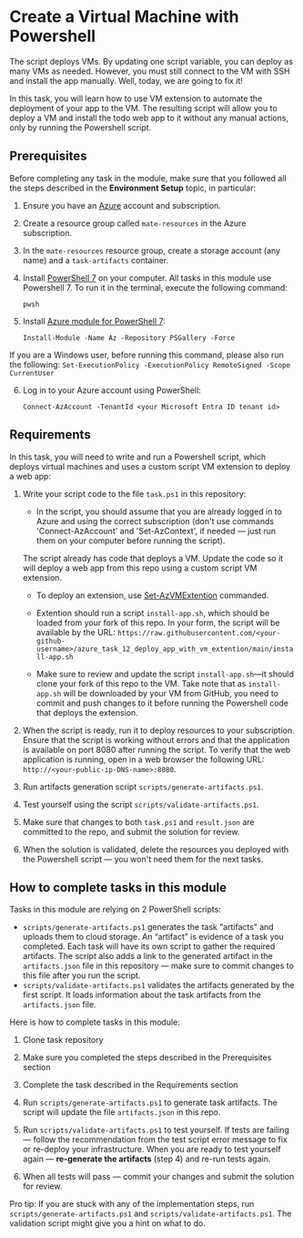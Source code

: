 # Create a Virtual Machine with Powershell

The script deploys VMs. By updating one script variable, you can deploy as many VMs as needed. However, you must still connect to the VM with SSH and install the app manually. Well, today, we are going to fix it! 

In this task, you will learn how to use VM extension to automate the deployment of your app to the VM. The resulting script will allow you to deploy a VM and install the todo web app to it without any manual actions, only by running the Powershell script. 

## Prerequisites

Before completing any task in the module, make sure that you followed all the steps described in the **Environment Setup** topic, in particular: 

1. Ensure you have an [Azure](https://azure.microsoft.com/en-us/free/) account and subscription.

2. Create a resource group called `mate-resources` in the Azure subscription.

3. In the `mate-resources` resource group, create a storage account (any name) and a `task-artifacts` container.

4. Install [PowerShell 7](https://learn.microsoft.com/en-us/powershell/scripting/install/installing-powershell?view=powershell-7.4) on your computer. All tasks in this module use Powershell 7. To run it in the terminal, execute the following command: 
    ```
    pwsh
    ```

5. Install [Azure module for PowerShell 7](https://learn.microsoft.com/en-us/powershell/azure/install-azure-powershell?view=azps-11.3.0): 
    ```
    Install-Module -Name Az -Repository PSGallery -Force
    ```
If you are a Windows user, before running this command, please also run the following: 
    ```
    Set-ExecutionPolicy -ExecutionPolicy RemoteSigned -Scope CurrentUser
    ```

6. Log in to your Azure account using PowerShell:
    ```
    Connect-AzAccount -TenantId <your Microsoft Entra ID tenant id>
    ```

## Requirements

In this task, you will need to write and run a Powershell script, which deploys virtual machines and uses a custom script VM extension to deploy a web app:  

1. Write your script code to the file `task.ps1` in this repository:
    
    - In the script, you should assume that you are already logged in to Azure and using the correct subscription (don't use commands 'Connect-AzAccount' and 'Set-AzContext', if needed — just run them on your computer before running the script). 

    The script already has code that deploys a VM. Update the code so it will deploy a web app from this repo using a custom script VM extension. 

    - To deploy an extension, use [Set-AzVMExtention](https://learn.microsoft.com/en-us/azure/virtual-machines/extensions/features-linux?tabs=azure-powershell#azure-powershell-1) commanded. 

    - Extention should run a script `install-app.sh`, which should be loaded from your fork of this repo. In your form, the script will be available by the URL: `https://raw.githubusercontent.com/<your-github-username>/azure_task_12_deploy_app_with_vm_extention/main/install-app.sh`

    - Make sure to review and update the script `install-app.sh`—it should clone your fork of this repo to the VM. Take note that as `install-app.sh` will be downloaded by your VM from GitHub, you need to commit and push changes to it before running the Powershell code that deploys the extension. 

2. When the script is ready, run it to deploy resources to your subscription. Ensure that the script is working without errors and that the application is available on port 8080 after running the script. To verify that the web application is running, open in a web browser the following URL: `http://<your-public-ip-DNS-name>:8080`.

3. Run artifacts generation script `scripts/generate-artifacts.ps1`.

4. Test yourself using the script `scripts/validate-artifacts.ps1`.

5. Make sure that changes to both `task.ps1` and `result.json` are committed to the repo, and submit the solution for review. 

6. When the solution is validated, delete the resources you deployed with the Powershell script — you won't need them for the next tasks. 

## How to complete tasks in this module 

Tasks in this module are relying on 2 PowerShell scripts: 

- `scripts/generate-artifacts.ps1` generates the task “artifacts” and uploads them to cloud storage. An “artifact” is evidence of a task you completed. Each task will have its own script to gather the required artifacts. The script also adds a link to the generated artifact in the `artifacts.json` file in this repository — make sure to commit changes to this file after you run the script. 
- `scripts/validate-artifacts.ps1` validates the artifacts generated by the first script. It loads information about the task artifacts from the `artifacts.json` file.

Here is how to complete tasks in this module:

1. Clone task repository

2. Make sure you completed the steps described in the Prerequisites section

3. Complete the task described in the Requirements section 

4. Run `scripts/generate-artifacts.ps1` to generate task artifacts. The script will update the file `artifacts.json` in this repo. 

5. Run `scripts/validate-artifacts.ps1` to test yourself. If tests are failing — follow the recommendation from the test script error message to fix or re-deploy your infrastructure. When you are ready to test yourself again — **re-generate the artifacts** (step 4) and re-run tests again. 

6. When all tests will pass — commit your changes and submit the solution for review. 

Pro tip: If you are stuck with any of the implementation steps, run `scripts/generate-artifacts.ps1` and `scripts/validate-artifacts.ps1`. The validation script might give you a hint on what to do.  
